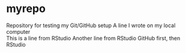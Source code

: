 # myrepo
Repository for testing my Git/GitHub setup
A line I wrote on my local computer  
This is a line from RStudio
Another line from RStudio
GitHub first, then RStudio